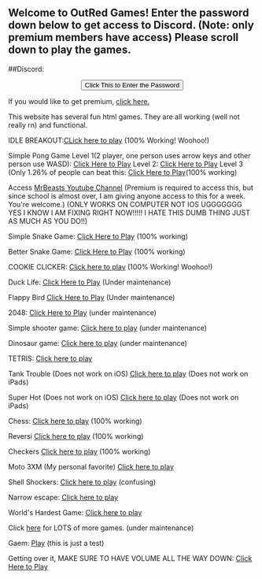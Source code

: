 ## Welcome to OutRed Games! Enter the password down below to get access to Discord. (Note: only premium members have access) Please scroll down to play the games.
##Discord:
<SCRIPT>
function passWord() {
var testV = 1;
var pass1 = prompt('Please Enter the Password to access discord',' ');
while (testV < 3) {
if (!pass1) 
history.go(-1);
if (pass1.toLowerCase() == "bobux") {
alert('Access Granted. æ‹¾');
window.open('discord.html');
break;
} 
testV+=1;
var pass1 = 
prompt('Access Denied - Password Incorrect, Please Try Again.','Password');
}
if (pass1.toLowerCase()!="password" & testV ==3) 
history.go(-1);
return " ";
} 
</SCRIPT>
<CENTER>
<FORM>
<input type="button" value="Click This to Enter the Password" onClick="passWord()">
</FORM>
</CENTER>
 
 If you would like to get premium, [click here.](https://outred.github.io/premium.md)

This website has several fun html games. They are all working (well not really rn) and functional. 
 
IDLE BREAKOUT:[CLick here to play](https://outred.github.io/outred.github.io-idle-breakout/) (100% Working! Woohoo!)

Simple Pong Game Level 1(2 player, one person uses arrow keys and other person use WASD): [Click Here to Play](https://outred.github.io/Pong.html) Level 2: [Click Here to Play](https://outred.github.io/Ponglvl2.html) Level 3 (Only 1.26% of people can beat this: [Click Here to Play](https://outred.github.io/Ponglvl3.html)(100% working)

Access [MrBeasts Youtube Channel](https://outred.github.io/mrbeastyt.html) (Premium is required to access this, but since school is almost over, I am giving anyone access to this for a week. You're welcome.) (ONLY WORKS ON COMPUTER NOT IOS UGGGGGGG YES I KNOW I AM FIXING RIGHT NOW!!!!! I HATE THIS DUMB THING JUST AS MUCH AS YOU DO!!)
 
Simple Snake Game: [Click Here to Play](https://outred.github.io/Snake.html) (100% working)

Better Snake Game: [Click Here to Play](https://outred.github.io/Bettersnake.html) (100% working)

COOKIE CLICKER: [Click here to play](https://outred.github.io/Cookie-Clicker-Source-Code/) (100% Working! Woohoo!)

Duck Life: [Click Here to Play](https://outred.github.io/Ducklife.html) (Under maintenance)

Flappy Bird [Click Here to Play](https://outred.github.io/updatedflappybird.html) (Under maintenance)

2048: [Click Here to Play](https://outred.github.io/2048.html) (under maintenance)

Simple shooter game: [Click here to play](https://outred.github.io/Shooter.html) (under maintenance)

Dinosaur game: [Click here to play](https://outred.github.io/index.html) (under maintenance)

TETRIS: [Click here to play](https://outred.github.io/javascript-tetris/)

Tank Trouble (Does not work on iOS) [Click here to play](https://outred.github.io/tanktrouble.html) (Does not work on iPads)

Super Hot (Does not work on iOS) [Click here to play](https://outred.github.io/superhotmiami.html) (Does not work on iPads)

Chess: [Click here to play](https://outred.github.io/chess.html) (100% working)

Reversi [Click here to play](https://outred.github.io/reversi.html) (100% working)

Checkers [Click here to play](https://outred.github.io/checkers.html) (100% working)

Moto 3XM (My personal favorite) [Click here to play](https://outred.github.io/moto3xm.html)

Shell Shockers: [Click here to play](https://outred.github.io/shellshockers.html) (confusing)

Narrow escape: [Click here to play](https://outred.github.io/narrowescape.html) 

World's Hardest Game: [Click here to play](https://outred.github.io/worlds-hardest-game.swf)

Click [here](https://outred.github.io/games.json) for LOTS of more games. (under maintenance)

Gaem: [Play](https://outred.github.io/gaem.html) (this is just a test)

Getting over it, MAKE SURE TO HAVE VOLUME ALL THE WAY DOWN: [Click Here to Play](https://sneakytime.com/rr/#.YKj6f2kpDqs)

